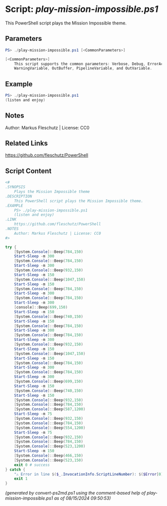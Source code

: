 Script: *play-mission-impossible.ps1*
========================

This PowerShell script plays the Mission Impossible theme.

Parameters
----------
```powershell
PS> ./play-mission-impossible.ps1 [<CommonParameters>]

[<CommonParameters>]
    This script supports the common parameters: Verbose, Debug, ErrorAction, ErrorVariable, WarningAction, 
    WarningVariable, OutBuffer, PipelineVariable, and OutVariable.
```

Example
-------
```powershell
PS> ./play-mission-impossible.ps1
(listen and enjoy)

```

Notes
-----
Author: Markus Fleschutz | License: CC0

Related Links
-------------
https://github.com/fleschutz/PowerShell

Script Content
--------------
```powershell
<#
.SYNOPSIS
	Plays the Mission Impossible theme
.DESCRIPTION
	This PowerShell script plays the Mission Impossible theme.
.EXAMPLE
	PS> ./play-mission-impossible.ps1
	(listen and enjoy)
.LINK
	https://github.com/fleschutz/PowerShell
.NOTES
	Author: Markus Fleschutz | License: CC0
#>

try {
	[System.Console]::Beep(784,150)
	Start-Sleep -m 300
	[System.Console]::Beep(784,150)
	Start-Sleep -m 300
	[System.Console]::Beep(932,150)
	Start-Sleep -m 150
	[System.Console]::Beep(1047,150)
	Start-Sleep -m 150
	[System.Console]::Beep(784,150)
	Start-Sleep -m 300
	[System.Console]::Beep(784,150)
	Start-Sleep -m 300
	[console]::Beep(699,150)
	Start-Sleep -m 150
	[System.Console]::Beep(740,150)
	Start-Sleep -m 150
	[System.Console]::Beep(784,150)
	Start-Sleep -m 300
	[System.Console]::Beep(784,150)
	Start-Sleep -m 300
	[System.Console]::Beep(932,150)
	Start-Sleep -m 150
	[System.Console]::Beep(1047,150)
	Start-Sleep -m 150
	[System.Console]::Beep(784,150)
	Start-Sleep -m 300
	[System.Console]::Beep(784,150)
	Start-Sleep -m 300
	[System.Console]::Beep(699,150)
	Start-Sleep -m 150
	[System.Console]::Beep(740,150)
	Start-Sleep -m 150
	[System.Console]::Beep(932,150)
	[System.Console]::Beep(784,150)
	[System.Console]::Beep(587,1200)
	Start-Sleep -m 75
	[System.Console]::Beep(932,150)
	[System.Console]::Beep(784,150)
	[System.Console]::Beep(554,1200)
	Start-Sleep -m 75
	[System.Console]::Beep(932,150)
	[System.Console]::Beep(784,150)
	[System.Console]::Beep(523,1200)
	Start-Sleep -m 150
	[System.Console]::Beep(466,150)
	[System.Console]::Beep(523,150)
	exit 0 # success
} catch {
	"⚠️ Error in line $($_.InvocationInfo.ScriptLineNumber): $($Error[0])"
	exit 1
}
```

*(generated by convert-ps2md.ps1 using the comment-based help of play-mission-impossible.ps1 as of 08/15/2024 09:50:53)*
